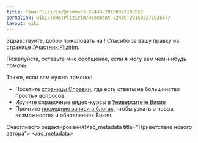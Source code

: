 ```yaml
---
title: Тема:Plizirim/@comment-22439-20150327103557
permalink: wiki/Тема:Plizirim/@comment-22439-20150327103557/
layout: wiki
---
```


Здравствуйте, добро пожаловать на ! Спасибо за вашу правку на странице
[:Участник:Plizirim](:Участник:Plizirim "wikilink").

Пожалуйста, оставьте мне сообщение, если я могу вам чем-нибудь помочь.

Также, если вам нужна помощь:

-   Посетите [страницы Справки](Справка:Содержание "wikilink"), где есть
    ответы на большинство простых вопросов.
-   Изучите справочные видео-курсы в [Университете
    Викия](w:c:ru.community:Университет_Викия "wikilink")
-   Прочтите [последние записи в блогах](w:c:ru.community "wikilink"),
    чтобы узнать о новых возможностях и обновлениях Викия.

Счастливого
редактирования!<ac_metadata title="Приветствие нового автора">
</ac_metadata>
